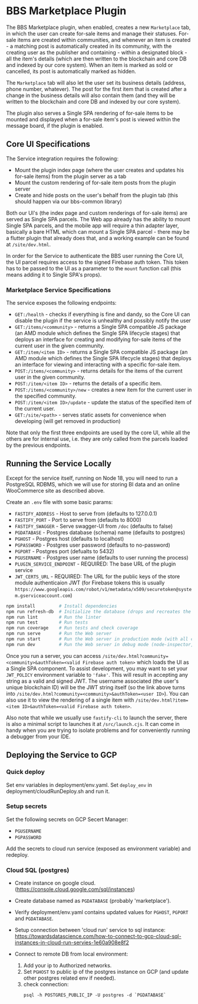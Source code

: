 # BBS Marketplace Plugin

The BBS Marketplace plugin, when enabled, creates a new `Marketplace` tab, in which the user can create for-sale items and manage their statuses. For-sale items are created within communities, and whenever an item is created - a matching post is automatically created in its community, with the creating user as the publisher and containing - within a designated block - all the item's details (which are then written to the blockchain and core DB and indexed by our core system). When an item is marked as sold or cancelled, its post is automatically marked as hidden.

The `Marketplace` tab will also let the user set its business details (address, phone number, whatever). The post for the first item that is created after a change in the business details will also contain them (and they will be written to the blockchain and core DB and indexed by our core system).

The plugin also serves a Single SPA rendering of for-sale items to be mounted and displayed when a for-sale item's post is viewed within the message board, if the plugin is enabled.

## Core UI Specifications

The Service integration requires the following:
* Mount the plugin index page (where the user creates and updates his for-sale items) from the plugin server as a tab
* Mount the custom rendering of for-sale item posts from the plugin server
* Create and hide posts on the user's behalf from the plugin tab (this should happen via our bbs-common library)

Both our UI's (the index page and custom renderings of for-sale items) are served as Single SPA parcels. The Web app already has the ability to mount Single SPA parcels, and the mobile app will require a thin adapter layer, basically a bare HTML which can mount a Single SPA parcel - there may be a flutter plugin that already does that, and a working example can be found at `/site/dev.html`.

In order for the Service to authenticate the BBS user running the Core UI, the UI parcel requires access to the signed Firebase auth token. This token has to be passed to the UI as a parameter to the `mount` function call (this means adding it to Single SPA's props).

### Marketplace Service Specifications

The service exposes the following endpoints:
* `GET:/health` - checks if everything is fine and dandy, so the Core UI can disable the plugin if the service is unhealthy and possibly notify the user
* `GET:/items/<community>` - returns a Single SPA compatible JS package (an AMD module which defines the Single SPA lifecycle stages) that deploys an interface for creating and modifying for-sale items of the current user in the given community.
* `GET:/item/<item ID>` - returns a Single SPA compatible JS package (an AMD module which defines the Single SPA lifecycle stages) that deploys an interface for viewing and interacting with a specific for-sale item.
* `POST:/items/<community>` - returns details for the items of the current user in the given community.
* `POST:/item/<item ID>` - returns the details of a specific item.
* `POST:/items/<community>/new` - creates a new item for the current user in the specified community.
* `POST:/item/<item ID>/update` - update the status of the specified item of the current user.
* `GET:/site/<path>` - serves static assets for convenience when developing (will get removed in production)

Note that only the first three endpoints are used by the core UI, while all the others are for internal use, i.e. they are only called from the parcels loaded by the previous endpoints.

## Running the Service Locally

Except for the service itself, running on Node 18, you will need to run a PostgreSQL RDBMS, which we will use for storing BI data and an online WooCommerce site as described above.

Create an `.env` file with some basic params:
* `FASTIFY_ADDRESS`                 - Host to serve from (defaults to 127.0.0.1)
* `FASTIFY_PORT`                    - Port to serve from (defaults to 8000)
* `FASTIFY_SWAGGER`                 - Serve swagger-UI from `/doc` (defaults to false)
* `PGDATABASE`                      - Postgres database (schema) name (defaults to postgres)
* `PGHOST`                          - Postgres host (defaults to localhost)
* `PGPASSWORD`                      - Postgres user password (defaults to no-password)
* `PGPORT`                          - Postgres port (defualts to 5432)
* `PGUSERNAME`                      - Postgres user name (defaults to user running the process)
* `PLUGIN_SERVICE_ENDPOINT`         - REQUIRED: The base URL of the plugin service
* `JWT_CERTS_URL`                   - REQUIRED: The URL for the public keys of the store module authenticaion JWT (for Firebase tokens this is usually `https://www.googleapis.com/robot/v1/metadata/x509/securetoken@system.gserviceaccount.com`)

```sh
npm install         # Install dependencies
npm run refresh-db  # Initialize the database (drops and recreates the table)
npm run lint        # Run the linter
npm run test        # Run tests
npm run coverage    # Run tests and check coverage
npm run serve       # Run the Web server
npm run start       # Run the Web server in production mode (with all checks)
npm run dev         # Run the Web server in debug mode (node-inspector, auto reload and swagger enabled)
```

Once you run a server, you can access `/site/dev.html?community=<community>&authToken=<valid Firebase auth token>` which loads the UI as a Single SPA component. To assist development, you may want to set your `JWT_POLICY` environment variable to `'fake'`. This will result in accepting any string as a valid and signed JWT. The username associated (the user's unique blockchain ID) will be the JWT string itself (so the link above turns into `/site/dev.html?community=<community>&authToken=<user ID>`). You can also use it to view the rendering of a single item with `/site/dev.html?item=<item ID>&authToken=<valid Firebase auth token>`.

Also note that while we usually use `fastify-cli` to launch the server, there is also a minimal script to launches it at `/src/launch.cjs`. It can come in handy when you are trying to isolate problems and for conveniently running a debugger from your IDE.

## Deploying the Service to GCP

### Quick deploy

Set env variables in deployment/env.yaml.
Set `deploy_env` in deployment/cloudRunDeploy.sh and run it.

### Setup secrets

Set the following secrets on GCP Secert Manager:
* `PGUSERNAME`
* `PGPASSWORD`

Add the secrets to cloud run service (exposed as environment variable) and redeploy.

### Cloud SQL (postgres)

* Create instance on google cloud. (https://console.cloud.google.com/sql/instances)
* Create database named as `PGDATABASE` (probably 'marketplace').
* Verify deployment/env.yaml contains updated values for `PGHOST`, `PGPORT` and `PGDATABASE`.
* Setup connection between 'cloud run' service to sql instance:
https://towardsdatascience.com/how-to-connect-to-gcp-cloud-sql-instances-in-cloud-run-servies-1e60a908e8f2

* Connect to remote DB from local environment:
    1. Add your ip to Authorized networks.
    2. Set `PGHOST` to public ip of the postgres instance on GCP (and update other postgres related env if needed).
    3. check connection:
        ```shell
        psql -h POSTGRES_PUBLIC_IP -U postgres -d `PGDATABASE`
        ```
